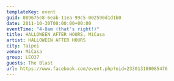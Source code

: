 ```yaml
---
templateKey: event
guid: 089675e8-6eab-11ea-99c5-002590d1d1b0
date: 2011-10-30T00:00:00+00:00
eventTime: "4-8am (that's right!)"
title: HALLOWEEN AFTER HOURS, MiCasa
artist: HALLOWEEN AFTER HOURS
city: Taipei
venue: MiCasa
group: LEO37
guests: The Blast
url: https://www.facebook.com/event.php?eid=233013180085476
---
```

